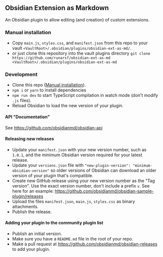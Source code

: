 ## Obsidian Extension as Markdown

An Obsidian plugin to allow editing (and creation) of custom extensions.


### Manual installation

- Copy `main.js`, `styles.css`, and `manifest.json` from this repo to your vault `<VaultRoot>/.obsidian/plugins/obsidian-ext-as-md/`.
- or just clone this repository into the vault plugins directory `git clone https://github.com/runarsf/obsidian-ext-as-md <VaultRoot>/.obsidian/plugins/obsidian-ext-as-md`


### Development

- Clone this repo ([Manual installation](https://github.com/runarsf/obsidian-publ-ish/#manual-installation)).
- `npm i` or `yarn` to install dependencies
- `npm run dev` to start TypeScript compilation in watch mode (don't modify `.js` files).
- Reload Obsidian to load the new version of your plugin.


#### API "Documentation"

See https://github.com/obsidianmd/obsidian-api


#### Releasing new releases

- Update your `manifest.json` with your new version number, such as `1.0.1`, and the minimum Obsidian version required for your latest release.
- Update your `versions.json` file with `"new-plugin-version": "minimum-obsidian-version"` so older versions of Obsidian can download an older version of your plugin that's compatible.
- Create new GitHub release using your new version number as the "Tag version". Use the exact version number, don't include a prefix `v`. See here for an example: https://github.com/obsidianmd/obsidian-sample-plugin/releases
- Upload the files `manifest.json`, `main.js`, `styles.css` as binary attachments.
- Publish the release.


#### Adding your plugin to the community plugin list

- Publish an initial version.
- Make sure you have a `README.md` file in the root of your repo.
- Make a pull request at https://github.com/obsidianmd/obsidian-releases to add your plugin.
